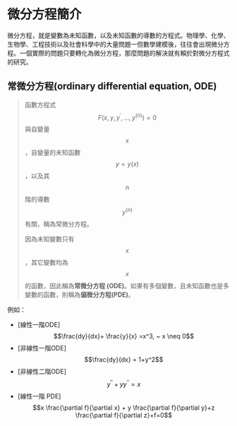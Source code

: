 # 微分方程簡介

微分方程，就是變數為未知函數，以及未知函數的導數的方程式。物理學、化學、生物學、工程技術以及社會科學中的大量問題一但數學建模後，往往會出現微分方程。一個實際的問題只要轉化為微分方程，那麼問題的解決就有賴於對微分方程式的研究。

## 常微分方程\(ordinary differential equation, ODE\)

> 函數方程式$$F(x,y, y^{'},\ldots, y^{(n)})=0$$ 與自變量$$x$$，自變量的未知函數$$y=y(x)$$，以及其$$n$$階的導數$$y^{(n)}$$有關，稱為常微分方程。
>
> 因為未知變數只有$$x$$，其它變數均為$$x$$的函數，因此稱為**常微分方程 \(ODE\)**。如果有多個變數，且未知函數也是多變數的函數，則稱為**偏微分方程\(PDE\)**。

例如：

* \[線性一階ODE\] $$\frac{dy}{dx}+ \frac{y}{x} =x^3, ~ x \neq 0$$
* \[非線性一階ODE\]$$\frac{dy}{dx} = 1+y^2$$
* \[非線性二階ODE\] $$y^{''}+yy^{''}=x$$
* \[線性一階 PDE\] $$x \frac{\partial f}{\partial x} + y \frac{\partial f}{\partial y}+z \frac{\partial f}{\partial z}+f=0$$




